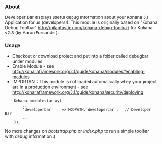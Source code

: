 ### About

Developer Bar displays useful debug information about your Kohana 3.1 Application for us (developers!).
This module is originally based on "Kohana Debug Toolbar" <http://pifantastic.com/kohana-debug-toolbar/> for Kohana v2.3 (by Aaron Forsander).

### Usage

* Checkout or download project and put into a folder called debugbar under modules
* Enable Module - see <http://kohanaframework.org/3.1/guide/kohana/modules#enabling-modules>
* IMPORTANT: This module is not loaded automatically whey your project are in a production environment - see <http://kohanaframework.org/3.1/guide/kohana/security/deploying>

~~~
    Kohana::modules(array(
        ...
        'developerbar'    => MODPATH.'developerbar',   // Developer Bar
        ...
    ));
~~~

No more changes on *bootstrap.php* or *index.php* to run a simple toolbar with debug information :)